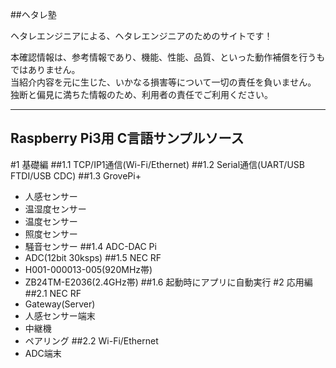 ##ヘタレ塾

ヘタレエンジニアによる、ヘタレエンジニアのためのサイトです！   

本確認情報は、参考情報であり、機能、性能、品質、といった動作補償を行うもではありません。   
当紹介内容を元に生じた、いかなる損害等について一切の責任を負いません。   
独断と偏見に満ちた情報のため、利用者の責任でご利用ください。   

-----
Raspberry Pi3用 C言語サンプルソース
-----

#1 基礎編
##1.1 TCP/IP1通信(Wi-Fi/Ethernet)
##1.2 Serial通信(UART/USB FTDI/USB CDC)
##1.3 GrovePi+
* 人感センサー
* 温湿度センサー
* 温度センサー
* 照度センサー
* 騒音センサー
##1.4 ADC-DAC Pi
* ADC(12bit 30ksps)
##1.5 NEC RF
* H001-000013-005(920MHz帯)
* ZB24TM-E2036(2.4GHz帯)
##1.6 起動時にアプリに自動実行
#2 応用編
##2.1 NEC RF
* Gateway(Server)
* 人感センサー端末
* 中継機
* ペアリング
##2.2 Wi-Fi/Ethernet
* ADC端末
